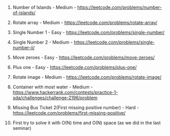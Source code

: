 1. Number of Islands - Medium - https://leetcode.com/problems/number-of-islands/

2. Rotate array - Medium - https://leetcode.com/problems/rotate-array/

3. Single Number 1 - Easy - https://leetcode.com/problems/single-number/

4. Single Number 2 - Medium - https://leetcode.com/problems/single-number-ii/

5. Move zeroes - Easy - https://leetcode.com/problems/move-zeroes/

6. Plus one - Easy - https://leetcode.com/problems/plus-one/

7. Rotate image - Medium - https://leetcode.com/problems/rotate-image/

8. Container with most water - Medium - https://www.hackerrank.com/contests/practice-1-sda/challenges/challenge-2196/problem

9. Missing Bus Ticket 2(First missing positive number) - Hard - https://leetcode.com/problems/first-missing-positive/

10. First try to solve it with O(N) time and O(N) space (as we did in the last seminar)
